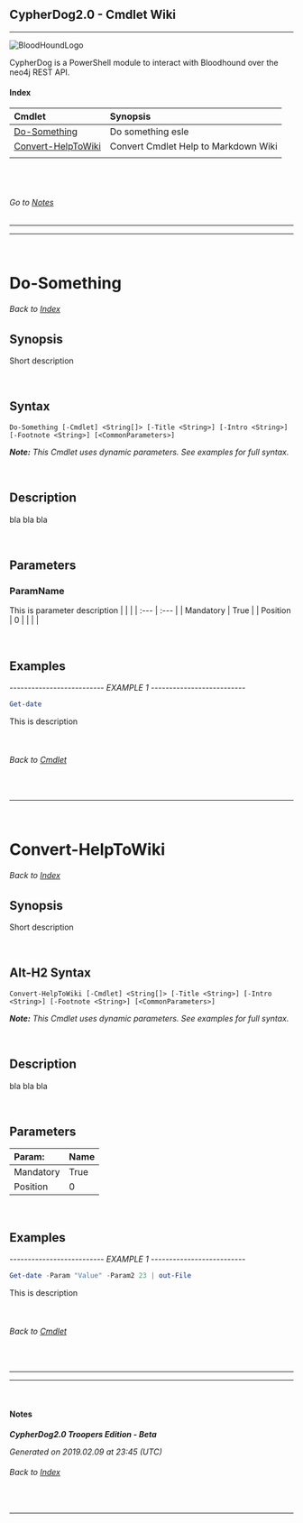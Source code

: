  ## **CypherDog2.0 - Cmdlet Wiki**
___

![BloodHoundLogo](https://github.com/BloodHoundAD/BloodHound/blob/master/src/img/logo-white-transparent-full.png)

CypherDog is a PowerShell module to interact with Bloodhound over the neo4j REST API.

#### Index
| Cmdlet | Synopsis |
| :--- | :--- |
| [Do-Something](#do-something) | Do something esle |
| [Convert-HelpToWiki](#convert-helptowiki) | Convert Cmdlet Help to Markdown Wiki |
| | |

<br>

<br>

###### Go to [Notes](#notes)

___
___

<br>

# **Do-Something**

###### Back to [Index](#index) 
## Synopsis
Short description

<br> 

## Syntax 
```
Do-Something [-Cmdlet] <String[]> [-Title <String>] [-Intro <String>] [-Footnote <String>] [<CommonParameters>]
```
 _**Note:** This Cmdlet uses dynamic parameters. See examples for full syntax._

<br>

## Description
bla bla bla 

<br>

## Parameters

###  **ParamName** 
This is parameter description
| | |
| :--- | :--- |
| Mandatory | True |
| Position | 0 |
| | |

<br>

## Examples
*-------------------------- EXAMPLE 1 --------------------------*
```powershell
Get-date
```
This is description

<br>

###### Back to [Cmdlet](#convert-helptowiki)

<br>

____ 

<br>

# **Convert-HelpToWiki**
###### Back to [Index](#Index)
## Synopsis
Short description

<br>

Alt-H2 Syntax 
------

```
Convert-HelpToWiki [-Cmdlet] <String[]> [-Title <String>] [-Intro <String>] [-Footnote <String>] [<CommonParameters>]
```
 _**Note:** This Cmdlet uses dynamic parameters. See examples for full syntax._

<br>

## Description
bla bla bla 

<br>

## Parameters

| Param: | **Name** |
| :--- | :--- |
| Mandatory | True |
| Position | 0 |

<br>

## Examples
*-------------------------- EXAMPLE 1 --------------------------*
```powershell
Get-date -Param "Value" -Param2 23 | out-File
```
This is description

<br>

###### Back to [Cmdlet](#convert-helptowiki)

<br> 

____
____

<br>

#### Notes
_**CypherDog2.0 Troopers Edition - Beta**_

_Generated on 2019.02.09 at 23:45 (UTC)_
###### Back to [Index](#index)

<br>

____ 